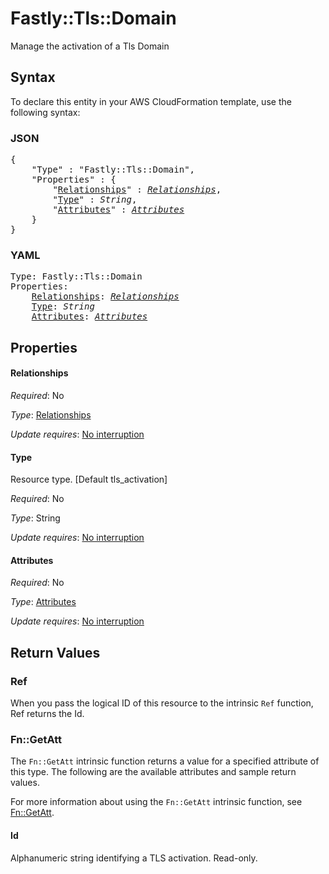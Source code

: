# Fastly::Tls::Domain

Manage the activation of a Tls Domain

## Syntax

To declare this entity in your AWS CloudFormation template, use the following syntax:

### JSON

<pre>
{
    "Type" : "Fastly::Tls::Domain",
    "Properties" : {
        "<a href="#relationships" title="Relationships">Relationships</a>" : <i><a href="relationships.md">Relationships</a></i>,
        "<a href="#type" title="Type">Type</a>" : <i>String</i>,
        "<a href="#attributes" title="Attributes">Attributes</a>" : <i><a href="attributes.md">Attributes</a></i>
    }
}
</pre>

### YAML

<pre>
Type: Fastly::Tls::Domain
Properties:
    <a href="#relationships" title="Relationships">Relationships</a>: <i><a href="relationships.md">Relationships</a></i>
    <a href="#type" title="Type">Type</a>: <i>String</i>
    <a href="#attributes" title="Attributes">Attributes</a>: <i><a href="attributes.md">Attributes</a></i>
</pre>

## Properties

#### Relationships

_Required_: No

_Type_: <a href="relationships.md">Relationships</a>

_Update requires_: [No interruption](https://docs.aws.amazon.com/AWSCloudFormation/latest/UserGuide/using-cfn-updating-stacks-update-behaviors.html#update-no-interrupt)

#### Type

Resource type. [Default tls_activation]

_Required_: No

_Type_: String

_Update requires_: [No interruption](https://docs.aws.amazon.com/AWSCloudFormation/latest/UserGuide/using-cfn-updating-stacks-update-behaviors.html#update-no-interrupt)

#### Attributes

_Required_: No

_Type_: <a href="attributes.md">Attributes</a>

_Update requires_: [No interruption](https://docs.aws.amazon.com/AWSCloudFormation/latest/UserGuide/using-cfn-updating-stacks-update-behaviors.html#update-no-interrupt)

## Return Values

### Ref

When you pass the logical ID of this resource to the intrinsic `Ref` function, Ref returns the Id.

### Fn::GetAtt

The `Fn::GetAtt` intrinsic function returns a value for a specified attribute of this type. The following are the available attributes and sample return values.

For more information about using the `Fn::GetAtt` intrinsic function, see [Fn::GetAtt](https://docs.aws.amazon.com/AWSCloudFormation/latest/UserGuide/intrinsic-function-reference-getatt.html).

#### Id

Alphanumeric string identifying a TLS activation. Read-only.

